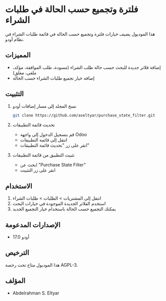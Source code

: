 # فلترة وتجميع حسب الحالة في طلبات الشراء

هذا الموديول يضيف خيارات فلترة وتجميع حسب الحالة في قائمة طلبات الشراء في نظام أودو.

## المميزات

- إضافة فلاتر جديدة للبحث حسب حالة طلب الشراء (مسودة، طلب الموافقة، مؤكد، ملغي، مغلق)
- إضافة خيار تجميع طلبات الشراء حسب الحالة

## التثبيت

1. نسخ المجلد إلى مسار إضافات أودو
   ```bash
   git clone https://github.com/aseltyar/purchase_state_filter.git
   ```

2. تحديث قائمة التطبيقات
   - قم بتسجيل الدخول إلى واجهة Odoo
   - انتقل إلى قائمة التطبيقات
   - انقر على زر "تحديث قائمة التطبيقات"

3. تثبيت التطبيق من قائمة التطبيقات
   - ابحث عن "Purchase State Filter"
   - انقر على زر التثبيت

## الاستخدام

1. انتقل إلى المشتريات > الطلبات > طلبات الشراء
2. استخدم الفلاتر الجديدة الموجودة في خيارات البحث
3. يمكنك التجميع حسب الحالة باستخدام خيار التجميع الجديد

## الإصدارات المدعومة

- أودو 17.0

## الترخيص

هذا الموديول متاح تحت رخصة AGPL-3.

## المؤلف

- Abdelrahman S. Eltyar